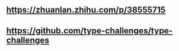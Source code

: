 <!--
 * @Description: 描述
 * @Autor: jind
 * @Date: 2022-03-26 17:40:56
 * @LastEditors: jind
 * @LastEditTime: 2022-03-27 17:15:37
-->

## https://zhuanlan.zhihu.com/p/38555715

## https://github.com/type-challenges/type-challenges
